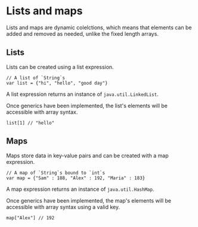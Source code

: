 # Lists and maps
Lists and maps are dynamic colelctions, which means that elements can be added and removed as needed, unlike the fixed length arrays.

## Lists
Lists can be created using a list expression.
```
// A list of `String`s
var list = {"hi", "hello", "good day"}
```
A list expression returns an instance of `java.util.LinkedList`.

Once generics have been implemented, the list's elements will be accessible with array syntax.
```
list[1] // "hello"
```

## Maps
Maps store data in key-value pairs and can be created with a map expression.
```
// A map of `String`s bound to `int`s
var map = {"Sam" : 188, "Alex" : 192, "Maria" : 183}
```
A map expression returns an instance of `java.util.HashMap`.

Once generics have been implemented, the map's elements will be accessible with array syntax using a valid key.
```
map["Alex"] // 192
```
